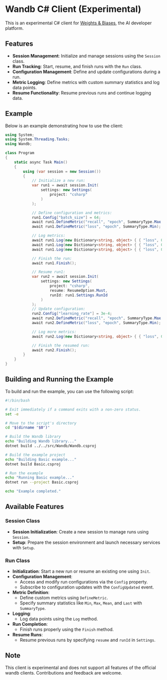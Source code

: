 # Wandb C# Client (Experimental)

This is an experimental C# client for [Weights & Biases](https://wandb.ai/), the AI developer platform.

## Features

- **Session Management**: Initialize and manage sessions using the `Session` class.
- **Run Tracking**: Start, resume, and finish runs with the `Run` class.
- **Configuration Management**: Define and update configurations during a run.
- **Metric Logging**: Define metrics with custom summary statistics and log data points.
- **Resume Functionality**: Resume previous runs and continue logging data.

## Example

Below is an example demonstrating how to use the client:

```csharp
using System;
using System.Threading.Tasks;
using Wandb;

class Program
{
    static async Task Main()
    {
        using (var session = new Session())
        {
            // Initialize a new run:
            var run1 = await session.Init(
                settings: new Settings(
                    project: "csharp"
                )
            );

            // Define configuration and metrics:
            run1.Config["batch_size"] = 64;
            await run1.DefineMetric("recall", "epoch", SummaryType.Max | SummaryType.Mean);
            await run1.DefineMetric("loss", "epoch", SummaryType.Min);

            // Log metrics:
            await run1.Log(new Dictionary<string, object> { { "loss", 0.5 }, { "recall", 0.8 }, { "epoch", 1 } });
            await run1.Log(new Dictionary<string, object> { { "loss", 0.4 }, { "recall", 0.95 }, { "epoch", 2 } });
            await run1.Log(new Dictionary<string, object> { { "loss", 0.3 }, { "recall", 0.9 }, { "epoch", 3 } });

            // Finish the run:
            await run1.Finish();

            // Resume run1:
            var run2 = await session.Init(
                settings: new Settings(
                    project: "csharp",
                    resume: ResumeOption.Must,
                    runId: run1.Settings.RunId
                )
            );
            // Update configuration:
            run2.Config["learning_rate"] = 3e-4;
            await run2.DefineMetric("recall", "epoch", SummaryType.Max | SummaryType.Mean);
            await run2.DefineMetric("loss", "epoch", SummaryType.Min);

            // Log more metrics:
            await run2.Log(new Dictionary<string, object> { { "loss", 0.1 }, { "recall", 0.99 }, { "epoch", 4 } });

            // Finish the resumed run:
            await run2.Finish();
        }
    }
}
```

## Building and Running the Example

To build and run the example, you can use the following script:

```bash
#!/bin/bash

# Exit immediately if a command exits with a non-zero status.
set -e

# Move to the script's directory
cd "$(dirname "$0")"

# Build the Wandb library
echo "Building Wandb library..."
dotnet build ../../src/Wandb/Wandb.csproj

# Build the example project
echo "Building Basic example..."
dotnet build Basic.csproj

# Run the example
echo "Running Basic example..."
dotnet run --project Basic.csproj

echo "Example completed."
```

## Available Features

### Session Class

- **Session Initialization**: Create a new session to manage runs using `Session`.
- **Setup**: Prepare the session environment and launch necessary services with `Setup`.

### Run Class

- **Initialization**: Start a new run or resume an existing one using `Init`.
- **Configuration Management**:
  - Access and modify run configurations via the `Config` property.
  - Subscribe to configuration updates with the `ConfigUpdated` event.
- **Metric Definition**:
  - Define custom metrics using `DefineMetric`.
  - Specify summary statistics like `Min`, `Max`, `Mean`, and `Last` with `SummaryType`.
- **Logging**:
  - Log data points using the `Log` method.
- **Run Completion**:
  - Finish runs properly using the `Finish` method.
- **Resume Runs**:
  - Resume previous runs by specifying `resume` and `runId` in `Settings`.

## Note

This client is experimental and does not support all features of the official wandb clients. Contributions and feedback are welcome.
